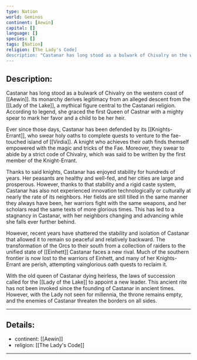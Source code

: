 ```yaml
---
type: Nation
world: Geminos
continent: [Aewin]
capital: []
language: []
species: []
tags: [Nation]
religion: [The Lady's Code]
description: "Castanar has long stood as a bulwark of Chivalry on the western coast of Aewin. Its monarchy derives legitimacy from an alleged descent from the Lady of the Lake, a mythical figure central to the Castanari religion."
---
```


## Description:

Castanar has long stood as a bulwark of Chivalry on the western coast of [[Aewin]]. Its monarchy derives legitimacy from an alleged descent from the [[Lady of the Lake]], a mythical figure central to the Castanari religion. According to legend, she graced the first Queen of Castnar with a mighty spear to mark her favor and a child to be her heir.

Ever since those days, Castanar has been defended by its [[Knights-Errant]], who swear holy oaths to complete quests to venture to the fae-touched island of [[Virdia]]. A knight who achieves their oath finds themself empowered with the magic and tricks of the Fae. Moreover, they swear to abide by a strict code of Chivalry, which was said to be written by the first member of the Knight-Errant.

Thanks to said knights, Castanar has enjoyed stability for hundreds of years. Her peasants are healthy and well-fed, and her cities are large and prosperous. However, thanks to that stability and a rigid caste system, Castanar has also not experienced innovation technologically or culturally at nearly the rate of its neighbors. Her fields are still tilled in the same manner they always have been, her warriors fight with the same weapons, and her scholars read the same texts of more glorious times. This has led to a stagnancy in Castanar, with her neighbors changing and advancing while she falls ever further behind. 

However, recent years have shattered the stability and isolation of Castanar that allowed it to remain so peaceful and relatively backward. The transformation of the Orcs to their south from a collection of raiders to the unified state of [[Einhett]] Castanar faces a new rival. Much of the southern frontier is now lost to the warriors of Einhett, and many of her Knights-Errant are perish, attempting vainglorious oath quests to reclaim it.

With the old queen of Castanar dying heirless, the laws of succession called for the [[Lady of the Lake]] to appoint a new leader. This ancient rite has not been invoked since the founding of Castanar in ancient times. However, with the Lady not seen for millennia, the throne remains empty, and the enemies of Castanar threaten the borders on all sides.

---
## Details:
- continent: [[Aewin]]
- religion: [[The Lady's Code]]

---




